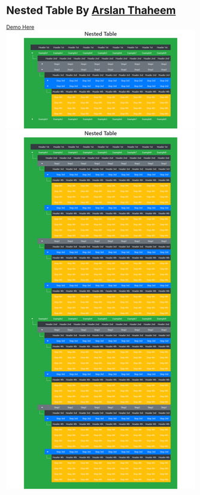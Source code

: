 <h1>Nested Table By <a href='https://facebook.com/ThaheemSahab786'>Arslan Thaheem</a></h1>
<a href='https://thaheem001.github.io/Nested-Multi-Step-Table/' target="_blank">Demo Here</a>
<img src='screencapture-127-0-0-1-5500-index-html-2021-10-25-10_59_31.png' alt='Image'>
<img src='screencapture-thaheem001-github-io-Nested-Multi-Step-Table-2021-10-25-11_16_51.png' alt='Image'> 